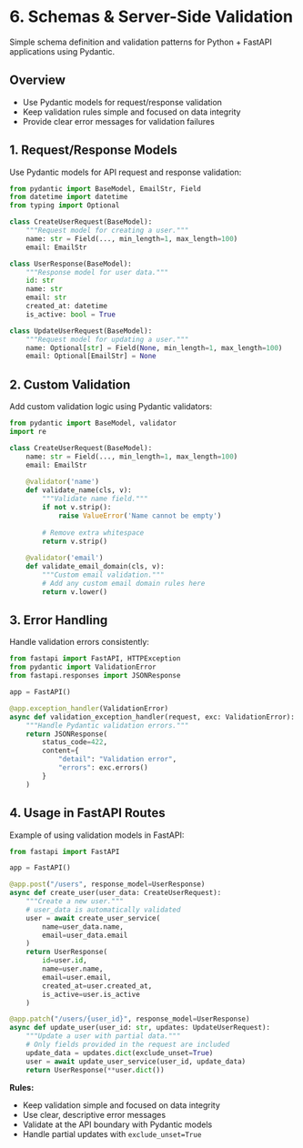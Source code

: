 # 6. Schemas & Server-Side Validation

Simple schema definition and validation patterns for Python + FastAPI applications using Pydantic.

## Overview

- Use Pydantic models for request/response validation
- Keep validation rules simple and focused on data integrity  
- Provide clear error messages for validation failures

## 1. Request/Response Models

Use Pydantic models for API request and response validation:

```python
from pydantic import BaseModel, EmailStr, Field
from datetime import datetime
from typing import Optional

class CreateUserRequest(BaseModel):
    """Request model for creating a user."""
    name: str = Field(..., min_length=1, max_length=100)
    email: EmailStr

class UserResponse(BaseModel):
    """Response model for user data."""
    id: str
    name: str
    email: str
    created_at: datetime
    is_active: bool = True

class UpdateUserRequest(BaseModel):
    """Request model for updating a user."""
    name: Optional[str] = Field(None, min_length=1, max_length=100)
    email: Optional[EmailStr] = None
```

## 2. Custom Validation

Add custom validation logic using Pydantic validators:

```python
from pydantic import BaseModel, validator
import re

class CreateUserRequest(BaseModel):
    name: str = Field(..., min_length=1, max_length=100)
    email: EmailStr
    
    @validator('name')
    def validate_name(cls, v):
        """Validate name field."""
        if not v.strip():
            raise ValueError('Name cannot be empty')
        
        # Remove extra whitespace
        return v.strip()
    
    @validator('email')
    def validate_email_domain(cls, v):
        """Custom email validation."""
        # Add any custom email domain rules here
        return v.lower()
```

## 3. Error Handling

Handle validation errors consistently:

```python
from fastapi import FastAPI, HTTPException
from pydantic import ValidationError
from fastapi.responses import JSONResponse

app = FastAPI()

@app.exception_handler(ValidationError)
async def validation_exception_handler(request, exc: ValidationError):
    """Handle Pydantic validation errors."""
    return JSONResponse(
        status_code=422,
        content={
            "detail": "Validation error",
            "errors": exc.errors()
        }
    )
```

## 4. Usage in FastAPI Routes

Example of using validation models in FastAPI:

```python
from fastapi import FastAPI

app = FastAPI()

@app.post("/users", response_model=UserResponse)
async def create_user(user_data: CreateUserRequest):
    """Create a new user."""
    # user_data is automatically validated
    user = await create_user_service(
        name=user_data.name,
        email=user_data.email
    )
    return UserResponse(
        id=user.id,
        name=user.name,
        email=user.email,
        created_at=user.created_at,
        is_active=user.is_active
    )

@app.patch("/users/{user_id}", response_model=UserResponse)
async def update_user(user_id: str, updates: UpdateUserRequest):
    """Update a user with partial data."""
    # Only fields provided in the request are included
    update_data = updates.dict(exclude_unset=True)
    user = await update_user_service(user_id, update_data)
    return UserResponse(**user.dict())
```

**Rules:**

* Keep validation simple and focused on data integrity
* Use clear, descriptive error messages
* Validate at the API boundary with Pydantic models
* Handle partial updates with `exclude_unset=True`

